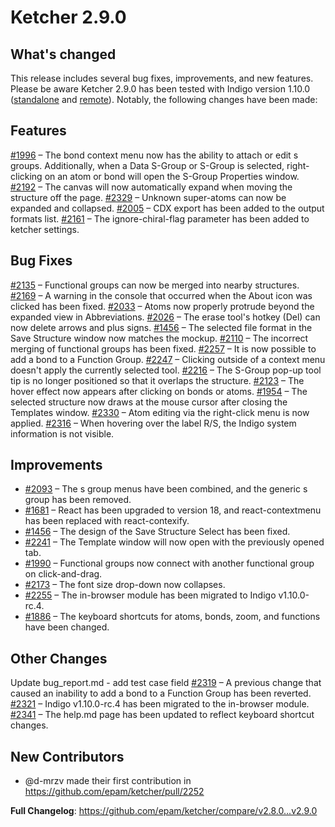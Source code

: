 # Ketcher 2.9.0

## What's changed

This release includes several bug fixes, improvements, and new features. Please be aware Ketcher 2.9.0 has been tested with Indigo version 1.10.0 ([standalone](https://www.npmjs.com/package/indigo-ketcher/v/1.10.0) and [remote](https://hub.docker.com/layers/epmlsop/indigo-service/1.10.0/images/sha256-3f1a4b09488243ff1e64b73b4fa3ef84e8ebbac61cd1a958808376be2afa219f?context=explore)).
Notably, the following changes have been made:

## Features
[#1996](https://github.com/epam/ketcher/issues/1996) – The bond context menu now has the ability to attach or edit s groups. Additionally, when a Data S-Group or S-Group is selected, right-clicking on an atom or bond will open the S-Group Properties window.
[#2192](https://github.com/epam/ketcher/issues/2192) – The canvas will now automatically expand when moving the structure off the page.
[#2329](https://github.com/epam/ketcher/issues/2329) – Unknown super-atoms can now be expanded and collapsed.
[#2005](https://github.com/epam/ketcher/issues/2005) – CDX export has been added to the output formats list.
[#2161](https://github.com/epam/ketcher/issues/2161) – The ignore-chiral-flag parameter has been added to ketcher settings.

## Bug Fixes

[#2135](https://github.com/epam/ketcher/issues/2135) – Functional groups can now be merged into nearby structures.
[#2169](https://github.com/epam/ketcher/issues/2169) – A warning in the console that occurred when the About icon was clicked has been fixed.
[#2033](https://github.com/epam/ketcher/issues/2033) – Atoms now properly protrude beyond the expanded view in Abbreviations.
[#2026](https://github.com/epam/ketcher/issues/2026) – The erase tool's hotkey (Del) can now delete arrows and plus signs.
[#1456](https://github.com/epam/ketcher/issues/1456) – The selected file format in the Save Structure window now matches the mockup.
[#2110](https://github.com/epam/ketcher/issues/2110) – The incorrect merging of functional groups has been fixed.
[#2257](https://github.com/epam/ketcher/issues/2257) – It is now possible to add a bond to a Function Group.
[#2247](https://github.com/epam/ketcher/issues/2247) – Clicking outside of a context menu doesn't apply the currently selected tool.
[#2216](https://github.com/epam/ketcher/issues/2216) – The S-Group pop-up tool tip is no longer positioned so that it overlaps the structure.
[#2123](https://github.com/epam/ketcher/issues/2123) – The hover effect now appears after clicking on bonds or atoms.
[#1954](https://github.com/epam/ketcher/issues/1954) – The selected structure now draws at the mouse cursor after closing the Templates window.
[#2330](https://github.com/epam/ketcher/issues/2330) – Atom editing via the right-click menu is now applied.
[#2316](https://github.com/epam/ketcher/issues/2316) – When hovering over the label R/S, the Indigo system information is not visible.
## Improvements
* [#2093](https://github.com/epam/ketcher/issues/2093) – The s group menus have been combined, and the generic s group has been removed.
* [#1681](https://github.com/epam/ketcher/issues/1681) – React has been upgraded to version 18, and react-contextmenu has been replaced with react-contexify.
* [#1456](https://github.com/epam/ketcher/issues/1456) – The design of the Save Structure Select has been fixed.
* [#2241](https://github.com/epam/ketcher/issues/2241) – The Template window will now open with the previously opened tab.
* [#1990](https://github.com/epam/ketcher/issues/1990) – Functional groups now connect with another functional group on click-and-drag.
* [#2173](https://github.com/epam/ketcher/issues/2173) – The font size drop-down now collapses.
* [#2255](https://github.com/epam/ketcher/issues/2255) – The in-browser module has been migrated to Indigo v1.10.0-rc.4.
* [#1886](https://github.com/epam/ketcher/issues/1886) – The keyboard shortcuts for atoms, bonds, zoom, and functions have been changed.

## Other Changes
Update bug_report.md - add test case field
[#2319](https://github.com/epam/ketcher/issues/2319) – A previous change that caused an inability to add a bond to a Function Group has been reverted.
[#2321](https://github.com/epam/ketcher/issues/2321) – Indigo v1.10.0-rc.4 has been migrated to the in-browser module.
[#2341](https://github.com/epam/ketcher/issues/2341) – The help.md page has been updated to reflect keyboard shortcut changes.

## New Contributors
* @d-mrzv made their first contribution in https://github.com/epam/ketcher/pull/2252

**Full Changelog**: https://github.com/epam/ketcher/compare/v2.8.0...v2.9.0